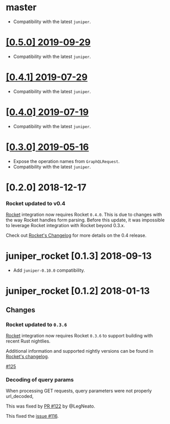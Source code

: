 # master

- Compatibility with the latest `juniper`.

# [[0.5.0] 2019-09-29](https://github.com/graphql-rust/juniper/releases/tag/juniper_rocket-0.5.0)

- Compatibility with the latest `juniper`.

# [[0.4.1] 2019-07-29](https://github.com/graphql-rust/juniper/releases/tag/juniper_rocket-0.4.1)

- Compatibility with the latest `juniper`.

# [[0.4.0] 2019-07-19](https://github.com/graphql-rust/juniper/releases/tag/juniper_rocket-0.4.0)

- Compatibility with the latest `juniper`.

# [[0.3.0] 2019-05-16](https://github.com/graphql-rust/juniper/releases/tag/juniper_rocket-0.3.0)

- Expose the operation names from `GraphQLRequest`.
- Compatibility with the latest `juniper`.

# [0.2.0] 2018-12-17

### Rocket updated to v0.4

[Rocket](https://rocket.rs) integration now requires Rocket `0.4.0`. This is due
to changes with the way Rocket handles form parsing. Before this update, it was
impossible to leverage Rocket integration with Rocket beyond 0.3.x.

Check out [Rocket's Changelog](https://github.com/SergioBenitez/Rocket/blob/v0.4/CHANGELOG.md)
for more details on the 0.4 release.

# juniper_rocket [0.1.3] 2018-09-13

- Add `juniper-0.10.0` compatibility.

# juniper_rocket [0.1.2] 2018-01-13

## Changes

### Rocket updated to `0.3.6`

[Rocket](https://rocket.rs) integration now requires Rocket `0.3.6` to
support building with recent Rust nightlies.

Additional information and supported nightly versions can be found in [Rocket's changelog](https://github.com/SergioBenitez/Rocket/blob/master/CHANGELOG.md#version-036-jan-12-2018).

[#125](https://github.com/graphql-rust/juniper/issues/125)

### Decoding of query params

When processing GET requests, query parameters were not properly url_decoded,

This was fixed by [PR #122](https://github.com/graphql-rust/juniper/pull/128) by @LegNeato.

This fixed the [issue #116](https://github.com/graphql-rust/juniper/issues/116).
